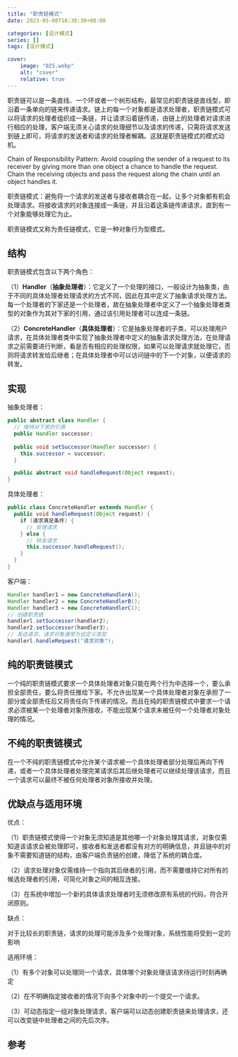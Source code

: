 ```yaml
---
title: "职责链模式"
date: 2023-05-08T16:38:38+08:00

categories: [设计模式]
series: []
tags: [设计模式]

cover:
    image: "025.webp"
    alt: "cover"
    relative: true
---
```


职责链可以是一条直线、一个环或者一个树形结构，最常见的职责链是直线型，即沿着一条单向的链来传递请求。链上的每一个对象都是请求处理者，职责链模式可以将请求的处理者组织成一条链，并让请求沿着链传递，由链上的处理者对请求进行相应的处理，客户端无须关心请求的处理细节以及请求的传递，只需将请求发送到链上即可，将请求的发送者和请求的处理者解耦。这就是职责链模式的模式动机。

Chain of Responsibility Pattern: Avoid coupling the sender of a request to its receiver by giving more than one object a chance to handle the request. Chain the receiving objects and pass the request along the chain until an object handles it.

职责链模式：避免将一个请求的发送者与接收者耦合在一起，让多个对象都有机会处理请求。将接收请求的对象连接成一条链，并且沿着这条链传递请求，直到有一个对象能够处理它为止。

职责链模式又称为责任链模式，它是一种对象行为型模式。

## 结构

职责链模式包含以下两个角色：

（1）**Handler**（**抽象处理者**）：它定义了一个处理的接口，一般设计为抽象类，由于不同的具体处理者处理请求的方式不同，因此在其中定义了抽象请求处理方法。每一个处理者的下家还是一个处理者，故在抽象处理者中定义了一个抽象处理者类型的对象作为其对下家的引用，通过该引用处理者可以连成一条链。

（2）**ConcreteHandler**（**具体处理者**）：它是抽象处理者的子类，可以处理用户请求，在具体处理者类中实现了抽象处理者中定义的抽象请求处理方法，在处理请求之前需要进行判断，看是否有相应的处理权限，如果可以处理请求就处理它，否则将请求转发给后继者；在具体处理者中可以访问链中的下一个对象，以便请求的转发。

## 实现

抽象处理者：

```java
public abstract class Handler {
  // 维持对下家的引用
  public Handler successor;
  
  public void setSuccessor(Handler successor) {
    this.successor = successor;
  }

  public abstract void handleRequest(Object request);
}
```

具体处理者：

```java
public class ConcreteHandler extends Handler {
  public void handleRequest(Object request) {
    if (请求满足条件) {
      // 处理请求
    } else {
      // 转发请求
      this.successor.handleRequest();
    }
  }
}
```

客户端：

```java
Handler handler1 = new ConcreteHandlerA();
Handler handler2 = new ConcreteHandlerB();
Handler handler3 = new ConcreteHandlerC();
// 创建职责链
handlerl.setSuccessor(handler2);
handler2.setSuccessor(handler3);
// 发送请求，请求对象通常为自定义类型
handlerl.handleRequest("请求对象");
```

## 纯的职责链模式

一个纯的职责链模式要求一个具体处理者对象只能在两个行为中选择一个，要么承担全部责任，要么将责任推给下家。不允许出现某一个具体处理者对象在承担了一部分或全部责任后又将责任向下传递的情况。而且在纯的职责链模式中要求一个请求必须被某一个处理者对象所接收，不能出现某个请求未被任何一个处理者对象处理的情况。

## 不纯的职责链模式

在一个不纯的职责链模式中允许某个请求被一个具体处理者部分处理后再向下传递，或者一个具体处理者处理完某请求后其后继处理者可以继续处理该请求，而且一个请求可以最终不被任何处理者对象所接收并处理。

## 优缺点与适用环境

优点：

（1）职责链模式使得一个对象无须知道是其他哪一个对象处理其请求，对象仅需知道该请求会被处理即可，接收者和发送者都没有对方的明确信息，并且链中的对象不需要知道链的结构，由客户端负责链的创建，降低了系统的耦合度。

（2）请求处理对象仅需维持一个指向其后继者的引用，而不需要维持它对所有的候选处理者的引用，可简化对象之间的相互连接。

（3）在系统中增加一个新的具体请求处理者时无须修改原有系统的代码，符合开闭原则。

缺点：

对于比较长的职责链，请求的处理可能涉及多个处理对象，系统性能将受到一定的影响

适用环境：

（1）有多个对象可以处理同一个请求，具体哪个对象处理该请求待运行时刻再确定

（2）在不明确指定接收者的情况下向多个对象中的一个提交一个请求。

（3）可动态指定一组对象处理请求，客户端可以动态创建职责链来处理请求，还可以改变链中处理者之间的先后次序。

## 参考

